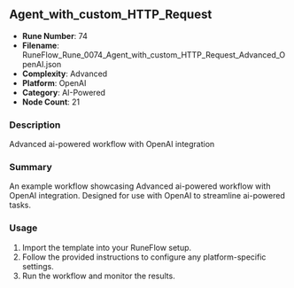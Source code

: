 ## Agent_with_custom_HTTP_Request

- **Rune Number**: 74
- **Filename**: RuneFlow_Rune_0074_Agent_with_custom_HTTP_Request_Advanced_OpenAI.json
- **Complexity**: Advanced
- **Platform**: OpenAI
- **Category**: AI-Powered
- **Node Count**: 21

### Description
Advanced ai-powered workflow with OpenAI integration

### Summary
An example workflow showcasing Advanced ai-powered workflow with OpenAI integration. Designed for use with OpenAI to streamline ai-powered tasks.

### Usage
1. Import the template into your RuneFlow setup.
2. Follow the provided instructions to configure any platform-specific settings.
3. Run the workflow and monitor the results.

